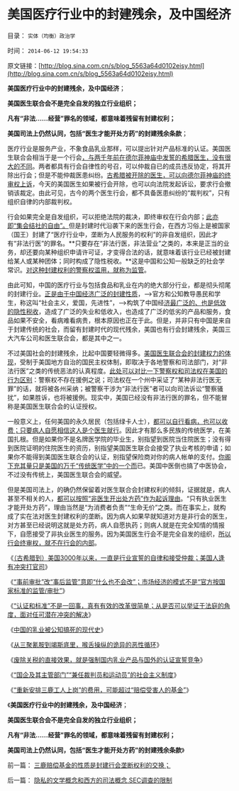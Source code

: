 # 美国医疗行业中的封建残余，及中国经济

目录： `实体（均衡）政治学` 

时间： `2014-06-12 19:54:33` 

原文链接：[http://blog.sina.com.cn/s/blog_5563a64d0102eisy.html](http://blog.sina.com.cn/s/blog_5563a64d0102eisy.html)

**美国医疗行业中的封建残余，及中国经济**；

**美国医生联合会不是完全自发的独立行业组织；**

**凡有“非法……经营”罪名的领域，都意味着残留有封建权利；**

**美国司法上仍然认同，包括“医生才能开处方药”的封建残余条款**；

医疗行业是服务产业，不象食品乳业那样，可以提出针对产品标准的认证。美国医生联合会相当于是一个行会[，与两千年前在德尔菲神庙中发誓的希腊医生，没有很大的不同](../../../2014/6/6/希波克拉底誓言，古希腊的国家标准和FDA.md)。两者都具有行会自律性的号召，可以仲裁自已的成员违反协定，将其开除出行会；但是不能仲裁医患纠纷。[古希腊被开除的医生，可以向德尔菲神庙的终审权上诉](../../../2014/6/7/从3000年历史形成，看中美两国体制的差距.md)，今天的美国医生如果被行会开除，也可以向法院发起诉讼，要求行会撤销该裁定。由此可见，古今的两个医生行会，都不具备医患纠纷的“裁判权”，只有组织自律的内部裁判权。

行会如果完全是自发组织，可以拒绝法院的裁决，即终审权在行会内部；[此亦即“集会结社的自由”。](../../../2013/2/1/不排外不叫人权，不排外不叫自治；不叫私有财产.md)但是封建时代沿袭下来的医生行会，在西方习俗上是被国家（国王）封建了“医疗行业中，垄断为人民服务的权利”的非自发组织，因此才有“非法行医”的罪名。**只要存在“非法行医，非法营业”之类的，本来是正当的业务，却还要向某种组织申请许可证，才变得合法的话，就意味着该行业已经被封建给某人或某种团体；同时构成了隐性税收。**这是中国和公知一般缺乏的社会学常识。[对这种封建权利的警察权滥用，就称为监管](../../../2014/5/22/警察权执罚需要被罚人自愿，警察权化的司法权力特色.md)。

由此可知，中国的医疗行业与包括食品和乳业在内的绝大部分行业，都是彻头彻尾的封建行业。[正是由于中国经济广泛的封建性质](../../../2013/1/23/佛山夫妻案中的默认权益，公益诉讼，国进民退.md)，——>官方和公知教导愚民和学生，称这叫“社会主义，爱国，先进性”，——>构筑了中国经[济最广泛的、也是低效的隐性税收](../../../2012/10/10/封建社会为什么要保持长子继承权的完整性？.md)，造成了广泛的失业和低收入，也造成了广泛的低劣的产品和服务，食品如果不安全，看病难看病贵，根本原因也正在于此。但是，并非只有中国是来自于封建传统的社会，而留有封建时代的现代残余，美国也有行会封建残余，美国三大汽车公司和医生联合会，都是其中之一。

不过美国社会的封建残余，比起中国要轻微得多。[美国医生联合会的封建权力的体现](../../../2011/6/11/美国医保医疗医药市场管制造成垄断和高价.md)，受制于美国地方自治的国民主权体制，即取决于各地警察和司法部门，对“非法行医”之类的传统恶法的认真程度。[此处可以对比一下警察权和司法权在美国的行为区别](../../../2014/5/23/民粹公知欲强制政府走“法西斯主义，极权国家”的道路.md)：警察权不存在援例之说；司法权在一个州中采证了“某种非法行医无罪”的话，就将被各州采纳；被警察干涉为“非法行医”者可以向司法诉讼“警察骚扰”，如果胜诉，也将被援例。现实中，美国已经没有非法行医的罪名，但不能冒称是美国医生联合会的认证授权。

一般意义上，任何美国的永久居民（包括绿卡人士），[都可以自行看病，也可以收费；只要病人自愿相信这人是个医生就行](../../../2013/9/21/中世纪对商业，创业，就业的限制，监管，和工商管理.md)。因此才有那么多民族的传统医学，在美国扎根。但是如果你不是名牌医学院的毕业生，别指望到医院当住院医生；没有得到医院证明的住院医生的资历，别指望美国医生联合会接受了执业考核的申请；如果你不能得到美国医生联合会的认证，别指望保险商对你的病人帐单的支付。[你阁下充其量只是美国的万千“传统医学”中的一个而](../../../2009/5/13/中医是理论，西医是检查标准；.md)已。美国中医倒也搞了中医协会，不过没有传统上，美国医生联合会的威望。

但是美国司法上，的确仍然保留着对医生联合会封建权利的倾斜，证据就是，病人甚至不相关的人，[都可以按照“非医生开出处方药”作为起诉理由](../../../2011/6/10/FDA监管越多越没有公益.md)。“只有执业医生才能开处方药”，理由当然是“为消费者负责”“生命无价”之类。而在事实上，就构成了实在法对医生封建权利的垄断。因为病人如果早就知道对方是非行会的医生，对方甚至已经说明这就是处方药，病人自愿执药；则病人就是在完全知情的情报下，自愿接受了非执业医生的服务。因为美国医生行会不是完全自发的组织，[所以行会终审权，就不在行会的内部](../../../2014/5/19/法团主义，及法团自利内部的集体主义精神.md)。

《[（古希腊到）美国3000年以来，一直是行业宣誓的自律和接受仲裁；美国人逢有冲突打官司](../../../2014/6/7/从3000年历史形成，看中美两国体制的差距.md)》

《[“事前审批”改“事后监管”意即“什么也不会改”；市场经济的模式不是“官方按国家标准的监管/审批”](../../../2014/6/8/李克强同志改革观念中的常识误区.md)》

《[“认证和标准”不是一回事，真有有效的改革很简单；从是否可以举证于法庭的角度，面对任可潜在冲突的解决](../../../2014/6/9/“认证和标准”不一样，真正有效的改革很简单.md)》

《[中国的乳业被公知搞死的现代史](../../../2014/6/6/中国的乳业被民粹公知搞死的现代史.md)》

《[从三聚氰胺到竭斯底里，喉舌操纵的诡异的恶性循环](../../../2014/6/9/从三聚氰胺到竭斯底里，喉舌操纵着诡异的恶性循环.md)》

《[废除关税的直接效果，就是强制国内乳业产品与国外的认证宣誓竞争](http://blog.sina.com.cn/s/blog_5563a64d0102eirn.html)》

《[“国企及其主管部门”“兼任裁判员和运动员”的社会主义制度](../../../2014/6/11/李克强同志“市场经济改革”可以很简单，很有效，很省人力物力；.md)》

《[“重新安排三鹿工人上岗”的费用，可能超过“赔偿受害人的基金”](../../../2014/6/11/毛左特权工人“视金钱如粪土”，欲壑难填，对纳税人恩将仇报.md)》

《**美国医疗行业中的封建残余，及中国经济**；

**美国医生联合会不是完全自发的独立行业组织；**

**凡有“非法……经营”罪名的领域，都意味着残留有封建权利；**

**美国司法上仍然认同，包括“医生才能开处方药”的封建残余条款**》

前一篇： [三鹿赔偿基金的性质是封建行会垄断权利的交换；](../../../2014/6/17/三鹿赔偿基金的性质是封建行会垄断权利的交换；.md)

后一篇： [隐私的文学概念和西方的司法概念,SEC调查的限制](../../../2014/6/3/隐私的文学概念和西方的司法概念,SEC调查的限制.md)


